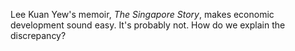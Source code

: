 Lee Kuan Yew's memoir, <i>The Singapore Story</i>, makes economic development sound easy. It's probably not. How do we explain the discrepancy?
